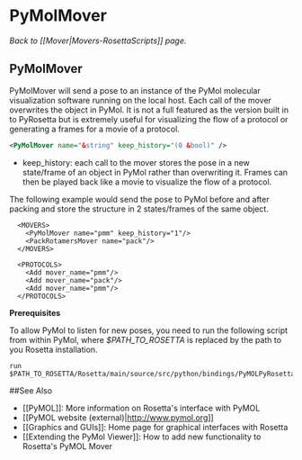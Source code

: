 # PyMolMover
*Back to [[Mover|Movers-RosettaScripts]] page.*
## PyMolMover

PyMolMover will send a pose to an instance of the PyMol molecular visualization software running on the local host. Each call of the mover overwrites the object in PyMol. It is not a full featured as the version built in to PyRosetta but is extremely useful for visualizing the flow of a protocol or generating a frames for a movie of a protocol.

```xml
<PyMolMover name="&string" keep_history="(0 &bool)" />
```
- keep\_history: each call to the mover stores the pose in a new state/frame of an object in PyMol rather than overwriting it. Frames can then be played back like a movie to visualize the flow of a protocol.

The following example would send the pose to PyMol before and after packing and store the structure in 2 states/frames of the same object.
```
  <MOVERS>
    <PyMolMover name="pmm" keep_history="1"/>
    <PackRotamersMover name="pack"/>
  </MOVERS>

  <PROTOCOLS>
    <Add mover_name="pmm"/>
    <Add mover_name="pack"/>
    <Add mover_name="pmm"/>
  </PROTOCOLS>
```

**Prerequisites**

To allow PyMol to listen for new poses, you need to run the following script from within PyMol, where *$PATH_TO_ROSETTA* is replaced by the path to you Rosetta installation.
```
run $PATH_TO_ROSETTA/Rosetta/main/source/src/python/bindings/PyMOLPyRosettaServer.py
```


##See Also

* [[PyMOL]]: More information on Rosetta's interface with PyMOL
* [[PyMOL website (external)|http://www.pymol.org]]
* [[Graphics and GUIs]]: Home page for graphical interfaces with Rosetta
* [[Extending the PyMol Viewer]]: How to add new functionality to Rosetta's PyMOL Mover
